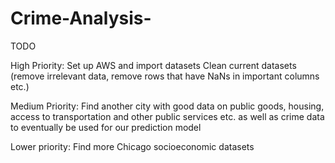 # Crime-Analysis-

TODO

High Priority:
Set up AWS and import datasets
Clean current datasets (remove irrelevant data, remove rows that have NaNs in important columns etc.)

Medium Priority:
Find another city with good data on public goods, housing, access to transportation and other public services etc. as well as crime data to eventually be used for our prediction model

Lower priority:
Find more Chicago socioeconomic datasets
